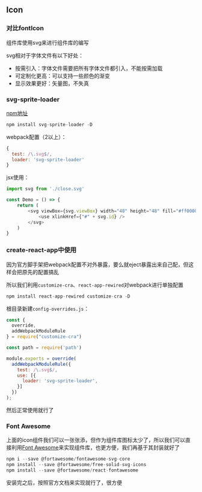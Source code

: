 ## Icon

### 对比fontIcon

组件库使用svg来进行组件库的编写

svg相对于字体文件有以下好处：

- 按需引入：字体文件需要把所有字体文件都引入，不能按需加载
- 可定制化更高：可以支持一些颜色的渐变
- 显示效果更好：矢量图，不失真

### svg-sprite-loader

[npm地址](https://www.npmjs.com/package/svg-sprite-loaderz)

```javascript
npm install svg-sprite-loader -D
```

webpack配置（2以上）：

```javascript
{
  test: /\.svg$/,
  loader: 'svg-sprite-loader'
}
```

jsx使用：

```javascript
import svg from './close.svg'

const Demo = () => {
    return (
        <svg viewBox={svg.viewBox} width="48" height="48" fill="#ff0000">
    		<use xlinkHref={"#" + svg.id} />
        </svg>
    )
}
```

### create-react-app中使用

因为官方脚手架把webpack配置不对外暴露，要么就eject暴露出来自己配，但这样会把原先的配置搞乱

所以我们利用`customize-cra`、`react-app-rewired`对webpack进行单独配置

```javascript
npm install react-app-rewired customize-cra -D
```

根目录新建`config-overrides.js`：

```javascript
const {
  override,
  addWebpackModuleRule
} = require("customize-cra")

const path = require('path')

module.exports = override(
  addWebpackModuleRule({
    test: /\.svg$/,
    use: [{
      loader: 'svg-sprite-loader',
    }]
  })
);
```

然后正常使用就行了

### Font Awesome

上面的icon组件我们可以一张张添，但作为组件库图标太少了，所以我们可以直接利用[Font Awesome](https://fontawesome.com/how-to-use/on-the-web/using-with/react)来实现组件库，也更方便，我们再基于其封装就好了

```javascript
npm i --save @fortawesome/fontawesome-svg-core
npm install --save @fortawesome/free-solid-svg-icons
npm install --save @fortawesome/react-fontawesome
```

安装完之后，按照官方文档来实现就行了，很方便